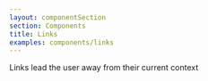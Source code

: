 ```yaml
---
layout: componentSection
section: Components
title: Links
examples: components/links
---
```

Links lead the user away from their current context 